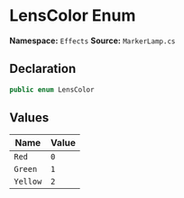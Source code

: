 # LensColor Enum

**Namespace:** `Effects`
**Source:** `MarkerLamp.cs`

## Declaration

```csharp
public enum LensColor
```

## Values

| Name | Value |
|------|-------|
| `Red` | `0` |
| `Green` | `1` |
| `Yellow` | `2` |

